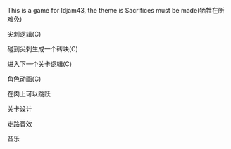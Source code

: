 This is a game for ldjam43, the theme is Sacrifices must be made(牺牲在所难免)

尖刺逻辑(C)

碰到尖刺生成一个砖块(C)

进入下一个关卡逻辑(C)

角色动画(C)

在肉上可以跳跃

关卡设计

走路音效

音乐




